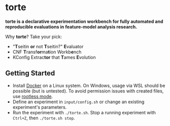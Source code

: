 # torte

**torte is a declarative experimentation workbench for fully automated and reproducible evaluations in feature-model analysis research.**

Why **torte**?
Take your pick:

- "**T**seitin **or** not **T**seitin?" **E**valuator
- CNF **T**ransf**or**ma**t**ion Workb**e**nch
- KConfig Extrac**tor** that **T**ames **E**volution

## Getting Started

- Install [Docker](https://docs.docker.com/get-docker/) on a Linux system. On Windows, usage via WSL should be possible (but is untested).
  To avoid permission issues with created files, use [rootless mode](https://docs.docker.com/engine/security/rootless/).
- Define an experiment in `input/config.sh` or change an existing experiment's parameters.
- Run the experiment with `./torte.sh`. Stop a running experiment with `Ctrl+Z`, then `./torte.sh stop`.